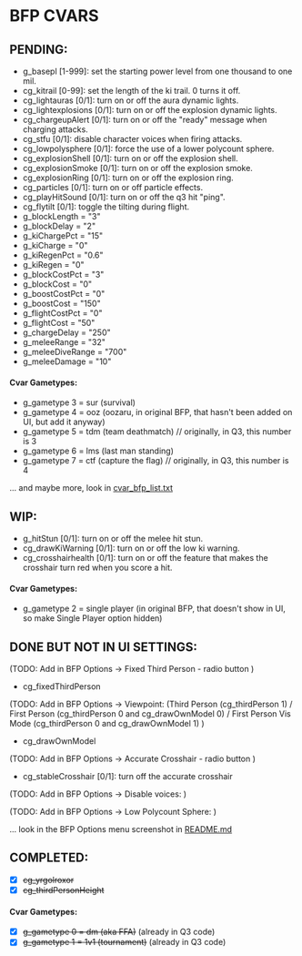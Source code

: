 # BFP CVARS

## PENDING:

- g_basepl [1-999]: set the starting power level from one thousand to one mil.
- cg_kitrail [0-99]: set the length of the ki trail. 0 turns it off.
- cg_lightauras [0/1]: turn on or off the aura dynamic lights.
- cg_lightexplosions [0/1]: turn on or off the explosion dynamic lights.
- cg_chargeupAlert [0/1]: turn on or off the "ready" message when charging attacks.
- cg_stfu [0/1]: disable character voices when firing attacks.
- cg_lowpolysphere [0/1]: force the use of a lower polycount sphere.
- cg_explosionShell [0/1]: turn on or off the explosion shell.
- cg_explosionSmoke [0/1]: turn on or off the explosion smoke.
- cg_explosionRing [0/1]: turn on or off the explosion ring.
- cg_particles [0/1]: turn on or off particle effects.
- cg_playHitSound [0/1]: turn on or off the q3 hit "ping".
- cg_flytilt [0/1]: toggle the tilting during flight.
- g_blockLength = "3"
- g_blockDelay = "2"
- g_kiChargePct = "15"
- g_kiCharge = "0"
- g_kiRegenPct = "0.6"
- g_kiRegen = "0"
- g_blockCostPct = "3"
- g_blockCost = "0"
- g_boostCostPct = "0"
- g_boostCost = "150"
- g_flightCostPct = "0"
- g_flightCost = "50"
- g_chargeDelay = "250"
- g_meleeRange = "32"
- g_meleeDiveRange = "700"
- g_meleeDamage = "10"

#### Cvar Gametypes:

- g_gametype 3 = sur (survival)
- g_gametype 4 = ooz (oozaru, in original BFP, that hasn't been added on UI, but add it anyway)
- g_gametype 5 = tdm (team deathmatch) // originally, in Q3, this number is 3
- g_gametype 6 = lms (last man standing)
- g_gametype 7 = ctf (capture the flag) // originally, in Q3, this number is 4

... and maybe more, look in [cvar_bfp_list.txt](docs/cvar_bfp_list.txt)


## WIP:

- g_hitStun [0/1]: turn on or off the melee hit stun.
- cg_drawKiWarning [0/1]: turn on or off the low ki warning.
- cg_crosshairhealth [0/1]: turn on or off the feature that makes the crosshair turn red when you score a hit.

#### Cvar Gametypes:

- g_gametype 2 = single player (in original BFP, that doesn't show in UI, so make Single Player option hidden)


## DONE BUT NOT IN UI SETTINGS:

(TODO: Add in BFP Options -> Fixed Third Person - radio button )
- cg_fixedThirdPerson

(TODO: Add in BFP Options -> Viewpoint: (Third Person (cg_thirdPerson 1) / First Person (cg_thirdPerson 0 and cg_drawOwnModel 0) / First Person Vis Mode (cg_thirdPerson 0 and cg_drawOwnModel 1) )
- cg_drawOwnModel

(TODO: Add in BFP Options -> Accurate Crosshair - radio button )
- cg_stableCrosshair [0/1]: turn off the accurate crosshair

(TODO: Add in BFP Options -> Disable voices: )

(TODO: Add in BFP Options -> Low Polycount Sphere: )

... look in the BFP Options menu screenshot in [README.md](README.md)


## COMPLETED:

- [x] ~~cg_yrgolroxor~~
- [x] ~~cg_thirdPersonHeight~~

#### Cvar Gametypes:

- [x] ~~g_gametype 0 = dm (aka FFA)~~ (already in Q3 code)
- [x] ~~g_gametype 1 = 1v1 (tournament)~~ (already in Q3 code)